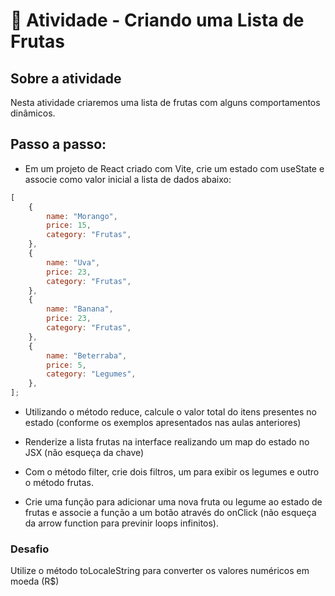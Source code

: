 # 💪 Atividade - Criando uma Lista de Frutas

## Sobre a atividade

Nesta atividade criaremos uma lista de frutas com alguns comportamentos dinâmicos.

## Passo a passo:

- Em um projeto de React criado com Vite, crie um estado com useState e associe como valor inicial a lista de dados abaixo:

```js
[
    {
        name: "Morango",
        price: 15,
        category: "Frutas",
    },
    {
        name: "Uva",
        price: 23,
        category: "Frutas",
    },
    {
        name: "Banana",
        price: 23,
        category: "Frutas",
    },
    {
        name: "Beterraba",
        price: 5,
        category: "Legumes",
    },
];
 ```

- Utilizando o método reduce, calcule o valor total do itens presentes no estado (conforme os exemplos apresentados nas aulas anteriores)
    
- Renderize a lista frutas na interface realizando um map do estado no JSX (não esqueça da chave)
    
- Com o método filter, crie dois filtros, um para exibir os legumes e outro o método frutas.
    
- Crie uma função para adicionar uma nova fruta ou legume ao estado de frutas e associe a função a um botão através do onClick (não esqueça da arrow function para previnir loops infinitos).

### Desafio⁠

Utilize o método toLocaleString para converter os valores numéricos em moeda (R$)